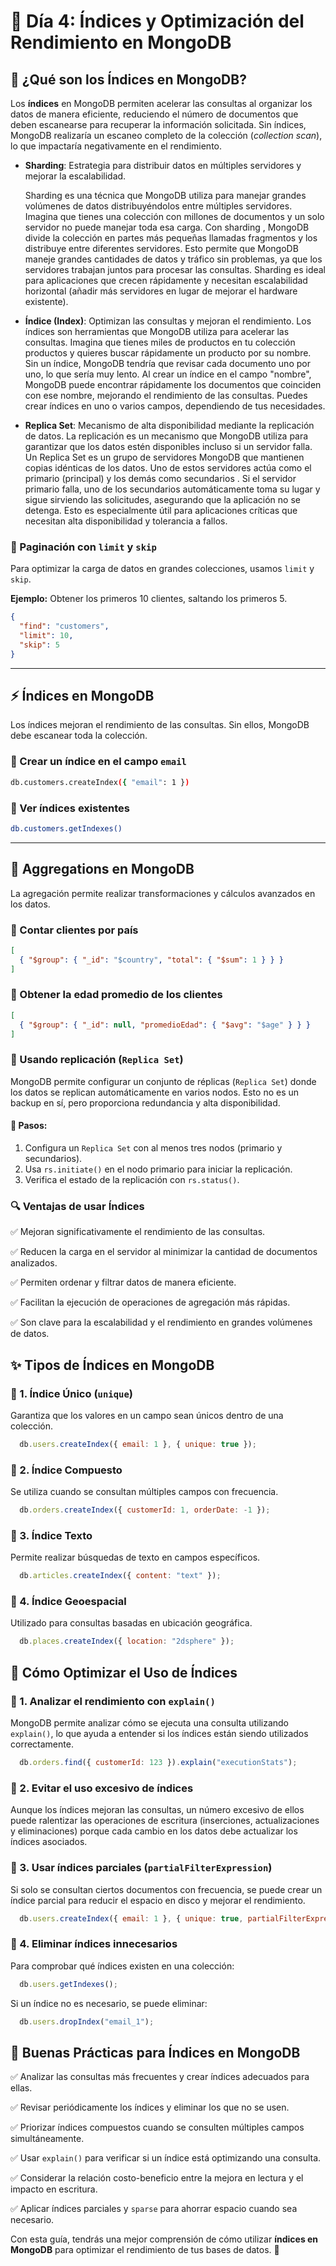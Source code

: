 # 📌 Día 4: Índices y Optimización del Rendimiento en MongoDB

## 🔹 ¿Qué son los Índices en MongoDB?

Los **índices** en MongoDB permiten acelerar las consultas al organizar los datos de manera eficiente, reduciendo el número de documentos que deben escanearse para recuperar la información solicitada. Sin índices, MongoDB realizaría un escaneo completo de la colección (*collection scan*), lo que impactaría negativamente en el rendimiento.

- **Sharding**: Estrategia para distribuir datos en múltiples servidores y mejorar la escalabilidad.

  Sharding  es una técnica que MongoDB utiliza para manejar grandes volúmenes de datos distribuyéndolos entre múltiples servidores.
  Imagina que tienes una colección con millones de documentos y un solo servidor no puede manejar toda esa carga. Con sharding , MongoDB divide la colección en partes más pequeñas llamadas fragmentos  y los distribuye entre diferentes servidores.
  Esto permite que MongoDB maneje grandes cantidades de datos y tráfico sin problemas, ya que los servidores trabajan juntos para procesar las consultas.
  Sharding es ideal para aplicaciones que crecen rápidamente y necesitan escalabilidad horizontal (añadir más servidores en lugar de mejorar el hardware existente).
    
- **Índice (Index)**: Optimizan las consultas y mejoran el rendimiento.
  Los índices  son herramientas que MongoDB utiliza para acelerar las consultas. Imagina que tienes miles de productos en tu colección productos y quieres buscar rápidamente un producto por su nombre. Sin un índice, MongoDB tendría que revisar cada documento uno por uno, lo que sería muy lento.
  Al crear un índice  en el campo "nombre", MongoDB puede encontrar rápidamente los documentos que coinciden con ese nombre, mejorando el rendimiento de las consultas.
  Puedes crear índices en uno o varios campos, dependiendo de tus necesidades.

- **Replica Set**: Mecanismo de alta disponibilidad mediante la replicación de datos.
  La replicación  es un mecanismo que MongoDB utiliza para garantizar que los datos estén disponibles incluso si un servidor falla.
  Un Replica Set  es un grupo de servidores MongoDB que mantienen copias idénticas de los datos. Uno de estos servidores actúa como el primario  (principal) y los demás como secundarios .
  Si el servidor primario falla, uno de los secundarios automáticamente toma su lugar y sigue sirviendo las solicitudes, asegurando que la aplicación no se detenga.
  Esto es especialmente útil para aplicaciones críticas que necesitan alta disponibilidad y tolerancia a fallos.
     
### 📌 Paginación con `limit` y `skip`
Para optimizar la carga de datos en grandes colecciones, usamos `limit` y `skip`.

**Ejemplo:** Obtener los primeros 10 clientes, saltando los primeros 5.
```json
{
  "find": "customers",
  "limit": 10,
  "skip": 5
}
```

---

## ⚡ Índices en MongoDB
Los índices mejoran el rendimiento de las consultas. Sin ellos, MongoDB debe escanear toda la colección.

### 📌 Crear un índice en el campo `email`
```bash
db.customers.createIndex({ "email": 1 })
```

### 📌 Ver índices existentes
```bash
db.customers.getIndexes()
```

---

## 🔄 Aggregations en MongoDB
La agregación permite realizar transformaciones y cálculos avanzados en los datos.

### 📌 Contar clientes por país
```json
[
  { "$group": { "_id": "$country", "total": { "$sum": 1 } } }
]
```

### 📌 Obtener la edad promedio de los clientes
```json
[
  { "$group": { "_id": null, "promedioEdad": { "$avg": "$age" } } }
]
```


### 📖 Usando replicación (`Replica Set`)
MongoDB permite configurar un conjunto de réplicas (`Replica Set`) donde los datos se replican automáticamente en varios nodos. Esto no es un backup en sí, pero proporciona redundancia y alta disponibilidad.

#### 📌 Pasos:
1. Configura un `Replica Set` con al menos tres nodos (primario y secundarios).
2. Usa `rs.initiate()` en el nodo primario para iniciar la replicación.
3. Verifica el estado de la replicación con `rs.status()`.

### 🔍 Ventajas de usar Índices

✅ Mejoran significativamente el rendimiento de las consultas.

✅ Reducen la carga en el servidor al minimizar la cantidad de documentos analizados.

✅ Permiten ordenar y filtrar datos de manera eficiente.

✅ Facilitan la ejecución de operaciones de agregación más rápidas.

✅ Son clave para la escalabilidad y el rendimiento en grandes volúmenes de datos.

## ✨ Tipos de Índices en MongoDB

### 📌 1. **Índice Único** (`unique`)

Garantiza que los valores en un campo sean únicos dentro de una colección.

```javascript
  db.users.createIndex({ email: 1 }, { unique: true });
```

### 📌 2. **Índice Compuesto**

Se utiliza cuando se consultan múltiples campos con frecuencia.

```javascript
  db.orders.createIndex({ customerId: 1, orderDate: -1 });
```

### 📌 3. **Índice Texto**

Permite realizar búsquedas de texto en campos específicos.

```javascript
  db.articles.createIndex({ content: "text" });
```

### 📌 4. **Índice Geoespacial**

Utilizado para consultas basadas en ubicación geográfica.

```javascript
  db.places.createIndex({ location: "2dsphere" });
```

## 🔹 Cómo Optimizar el Uso de Índices

### 📌 1. **Analizar el rendimiento con `explain()`**

MongoDB permite analizar cómo se ejecuta una consulta utilizando `explain()`, lo que ayuda a entender si los índices están siendo utilizados correctamente.

```javascript
  db.orders.find({ customerId: 123 }).explain("executionStats");
```

### 📌 2. **Evitar el uso excesivo de índices**

Aunque los índices mejoran las consultas, un número excesivo de ellos puede ralentizar las operaciones de escritura (inserciones, actualizaciones y eliminaciones) porque cada cambio en los datos debe actualizar los índices asociados.

### 📌 3. **Usar índices parciales (`partialFilterExpression`)**

Si solo se consultan ciertos documentos con frecuencia, se puede crear un índice parcial para reducir el espacio en disco y mejorar el rendimiento.

```javascript
  db.users.createIndex({ email: 1 }, { unique: true, partialFilterExpression: { email: { $exists: true } } });
```

### 📌 4. **Eliminar índices innecesarios**

Para comprobar qué índices existen en una colección:

```javascript
  db.users.getIndexes();
```

Si un índice no es necesario, se puede eliminar:

```javascript
  db.users.dropIndex("email_1");
```

## 🔹 Buenas Prácticas para Índices en MongoDB

✅ Analizar las consultas más frecuentes y crear índices adecuados para ellas.

✅ Revisar periódicamente los índices y eliminar los que no se usen.

✅ Priorizar índices compuestos cuando se consulten múltiples campos simultáneamente.

✅ Usar `explain()` para verificar si un índice está optimizando una consulta.

✅ Considerar la relación costo-beneficio entre la mejora en lectura y el impacto en escritura.

✅ Aplicar índices parciales y `sparse` para ahorrar espacio cuando sea necesario.

Con esta guía, tendrás una mejor comprensión de cómo utilizar **índices en MongoDB** para optimizar el rendimiento de tus bases de datos. 🚀

